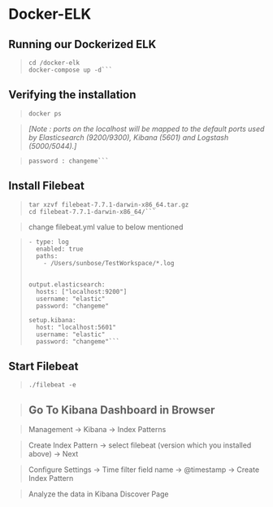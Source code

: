  # Docker-ELK

## Running our Dockerized ELK
>
>	```git clone https://github.com/deviantony/docker-elk.git
>	cd /docker-elk
>	docker-compose up -d```
>

## Verifying the installation
>
>	```docker ps```

> *[Note :  ports on the localhost will be mapped to the default ports used by 
			 Elasticsearch (9200/9300), Kibana (5601) and Logstash (5000/5044).]*

>	```user : elastic
>	password : changeme```
>


## Install Filebeat

>	```curl -L -O https://artifacts.elastic.co/downloads/beats/filebeat/filebeat-7.7.1-darwin-x86_64.tar.gz
>	tar xzvf filebeat-7.7.1-darwin-x86_64.tar.gz
>	cd filebeat-7.7.1-darwin-x86_64/```

> change filebeat.yml value to below mentioned

>	```filebeat.inputs:
>	- type: log
>	  enabled: true
>	  paths:
>	    - /Users/sunbose/TestWorkspace/*.log
>
>
>	output.elasticsearch:
>	  hosts: ["localhost:9200"]
>	  username: "elastic"
>	  password: "changeme"
>
>	setup.kibana:
>	  host: "localhost:5601"
>	  username: "elastic"
>	  password: "changeme"```
>

## Start Filebeat
>	```./filebeat -e```
>

> ## Go To Kibana Dashboard in Browser

>Management -> Kibana -> Index Patterns

>Create Index Pattern -> select filebeat (version which you installed above) -> Next

>Configure Settings -> Time filter field name -> @timestamp -> Create Index Pattern

>Analyze the data in Kibana Discover Page 
>
